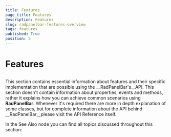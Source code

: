 ```yaml
---
title: Features
page_title: Features
description: Features
slug: radpanelbar-features-overview
tags: features
published: True
position: 3
---
```


# Features



## 

This section contains essential information about features and their specific implementation that are possible using the __RadPanelBar's__API. This section doesn't contain information about properties, events and methods, rather it explains how you can achieve common scenarios using __RadPanelBar__. Whenever it's required there are more in depth explanation of some classes, but for complete information about the API behind __RadPanelBar__please visit the API Reference itself.

In the See Also node you can find all topics discussed throughout this section:
